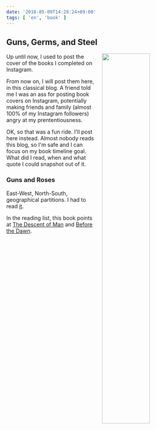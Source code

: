 ```yaml
---
date: '2018-05-09T14:28:24+09:00'
tags: [ 'en', 'book' ]
---
```


## Guns, Germs, and Steel

<img src="images/20180509_guns_germs_steel.jpg" style="width: 50%; float: right; padding-left: 1em;" />

Up until now, I used to post the cover of the books I completed on Instagram.

From now on, I will post them here, in this classical blog. A friend told me I was an ass for posting book covers on Instagram, potentially making friends and family (almost 100% of my Instagram followers) angry at my prententiousness.

OK, so that was a fun ride. I'll post here instead. Almost nobody reads this blog, so I'm safe and I can focus on my book timeline goal. What did I read, when and what quote I could snapshot out of it.

### Guns and Roses

East-West, North-South, geographical partitions. I had to read [it](https://en.wikipedia.org/wiki/Guns,_Germs,_and_Steel).

In the reading list, this book points at [The Descent of Man](https://en.wikipedia.org/wiki/The_Descent_of_Man,_and_Selection_in_Relation_to_Sex) and [Before the Dawn](https://en.wikipedia.org/wiki/Before_the_Dawn_(book)).

